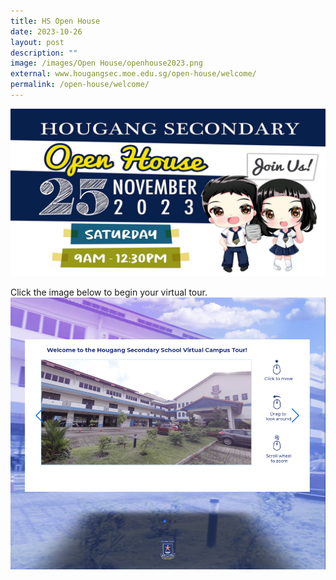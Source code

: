 ```yaml
---
title: HS Open House
date: 2023-10-26
layout: post
description: ""
image: /images/Open House/openhouse2023.png
external: www.hougangsec.moe.edu.sg/open-house/welcome/
permalink: /open-house/welcome/
---
```

![](/images/Open%20House/openhouse2023.png)  

Click the image below to begin your virtual tour.
<a href="http://4d.silvrcraft.com/hgss360vt/"><img src="/images/HS%20Virtual%20Tour.png"></a>